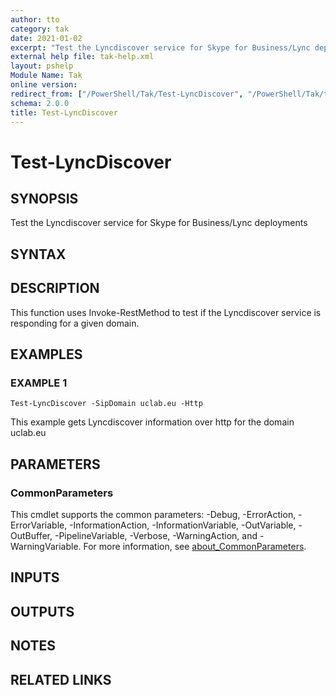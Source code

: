 ```yaml
---
author: tto
category: tak
date: 2021-01-02
excerpt: "Test the Lyncdiscover service for Skype for Business/Lync deployments"
external help file: tak-help.xml
layout: pshelp
Module Name: Tak
online version:
redirect_from: ["/PowerShell/Tak/Test-LyncDiscover", "/PowerShell/Tak/test-lyncdiscover", "/PowerShell/test-lyncdiscover"]
schema: 2.0.0
title: Test-LyncDiscover
---
```


# Test-LyncDiscover

## SYNOPSIS
Test the Lyncdiscover service for Skype for Business/Lync deployments

## SYNTAX

## DESCRIPTION
This function uses Invoke-RestMethod to test if the Lyncdiscover service is responding for a given domain.

## EXAMPLES

### EXAMPLE 1
```
Test-LyncDiscover -SipDomain uclab.eu -Http
```

This example gets Lyncdiscover information over http for the domain uclab.eu

## PARAMETERS

### CommonParameters
This cmdlet supports the common parameters: -Debug, -ErrorAction, -ErrorVariable, -InformationAction, -InformationVariable, -OutVariable, -OutBuffer, -PipelineVariable, -Verbose, -WarningAction, and -WarningVariable. For more information, see [about_CommonParameters](http://go.microsoft.com/fwlink/?LinkID=113216).

## INPUTS

## OUTPUTS

## NOTES

## RELATED LINKS
